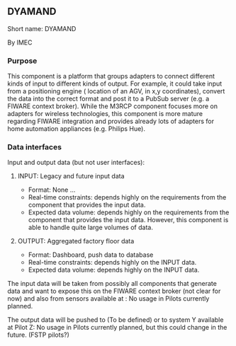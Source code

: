 ## DYAMAND

Short name: DYAMAND

By IMEC

### Purpose

This component is a platform that groups adapters to connect different kinds of input to different kinds of output. For example, it could take input from a positioning engine ( location of an AGV, in x,y coordinates), convert the data into the correct format and post it to a PubSub server (e.g. a FIWARE context broker). While the M3RCP component focuses more on adapters for wireless technologies, this component is more mature regarding FIWARE integration and provides already lots of adapters for home automation appliances (e.g. Philips Hue).

### Data interfaces

Input and output data (but not user interfaces):

1. INPUT: Legacy and future input data
    - Format: None ...
    - Real-time constraints: depends highly on the requirements from the component that provides the input data.
    - Expected data volume: depends highly on the requirements from the component that provides the input data. However, this component is able to handle quite large volumes of data.

1. OUTPUT: Aggregated factory floor data
    - Format: Dashboard, push data to database
    - Real-time constraints: depends highly on the INPUT data.
    - Expected data volume: depends highly on the INPUT data.


The input data will be taken from possibly all components that generate data and want to expose this on the FIWARE context broker (not clear for now)
and also from sensors available at : No usage in Pilots currently planned.

The output data will be pushed to (To be defined)
or to system Y available at Pilot Z: No usage in Pilots currently planned, but this could change in the future. (FSTP pilots?)
